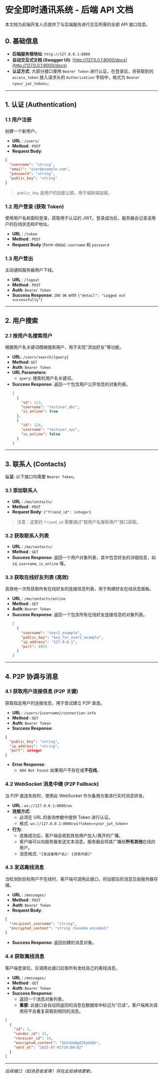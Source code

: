 # 安全即时通讯系统 - 后端 API 文档

本文档为前端开发人员提供了与后端服务进行交互所需的全部 API 接口信息。

## 0. 基础信息

- **后端服务根地址**: `http://127.0.0.1:8000`
- **自动交互式文档 (Swagger UI)**: [http://127.0.0.1:8000/docs](http://127.0.0.1:8000/docs)
- **认证方式**: 大部分接口使用 `Bearer Token` 进行认证。在登录后，将获取到的 `access_token` 放入请求头的 `Authorization` 字段中，格式为 `Bearer <your_jwt_token>`。

---

## 1. 认证 (Authentication)

### 1.1 用户注册

创建一个新用户。

- **URL** : `/users/`
- **Method** : `POST`
- **Request Body**:
```json
{
  "username": "string",
  "email": "user@example.com",
  "password": "string",
  "public_key": "string" 
}
```
> `public_key` 是用户的加密公钥，用于端到端加密。

### 1.2 用户登录 (获取 Token)

使用用户名和密码登录，获取用于认证的 JWT。登录成功后，服务器会记录该用户的在线状态和IP地址。

- **URL** : `/token`
- **Method** : `POST`
- **Request Body** (form-data): `username` 和 `password`

### 1.3 用户登出

主动通知服务器用户下线。

- **URL** : `/logout`
- **Method** : `POST`
- **Auth**: `Bearer Token`
- **Success Response**: `200 OK` with `{"detail": "Logged out successfully"}`

---

## 2. 用户搜索

### 2.1 按用户名搜索用户

根据用户名关键词模糊搜索用户，用于实现"添加好友"等功能。

- **URL**: `/users/search/{query}`
- **Method**: `GET`
- **Auth**: `Bearer Token`
- **URL Parameters**:
  - `query`: 搜索的用户名关键词。
- **Success Response**: 返回一个包含用户公开信息的对象列表。
  ```json
  [
    {
      "id": 123,
      "username": "testuser_abc",
      "is_online": true
    },
    {
      "id": 124,
      "username": "testuser_xyz",
      "is_online": false
    }
  ]
  ```

---

## 3. 联系人 (Contacts)

**认证**: 以下接口均需要 `Bearer Token`。

### 3.1 添加联系人

- **URL** : `/me/contacts/`
- **Method** : `POST`
- **Request Body**: `{"friend_id": integer}`
> 注意：这里的 `friend_id` 需要通过"按用户名搜索用户"接口获取。

### 3.2 获取联系人列表

- **URL** : `/me/contacts/`
- **Method** : `GET`
- **Success Response**: 返回一个用户对象列表，其中包含好友的详细信息，如 `id`, `username`, `is_online` 等。

### 3.3 获取在线好友列表 (高效)

高效地一次性获取所有在线好友的连接信息列表，用于构建好友在线状态面板。

- **URL** : `/me/contacts/online`
- **Method** : `GET`
- **Auth**: `Bearer Token`
- **Success Response**: 返回一个包含所有在线好友连接信息的对象列表。
  ```json
  [
    {
      "username": "user2_example",
      "public_key": "key_for_user2_example",
      "ip_address": "127.0.0.1",
      "port": 6953
    }
  ]
  ```

---

## 4. P2P 协调与消息

### 4.1 获取用户连接信息 (P2P 关键)

获取指定用户的连接信息，用于尝试建立 P2P 直连。

- **URL** : `/users/{username}/connection-info`
- **Method** : `GET`
- **Auth**: `Bearer Token`
- **Success Response**:
```json
{
  "public_key": "string",
  "ip_address": "string",
  "port": integer
}
```
- **Error Response**:
  - `404 Not Found`: 如果用户不存在或**不在线**。

### 4.2 WebSocket 消息中继 (P2P Fallback)

当 P2P 直连失败时，使用此 WebSocket 作为备用方案进行实时消息转发。

- **URL** : `ws://127.0.0.1:8000/ws`
- **连接方式**:
  - 必须在 URL 的查询参数中提供 Token 进行认证。
  - 格式: `ws://127.0.0.1:8000/ws?token=<your_jwt_token>`
- **行为**:
  - 连接成功后，客户端会收到其他用户加入/离开的广播。
  - 客户端可以向服务器发送文本消息，服务器会将其广播给**所有其他**在线的用户。
  - 消息格式: `"{发送者用户名}: {消息内容}"`

### 4.3 发送离线消息

当检测到目标用户不在线时，客户端可调用此接口，将加密后的消息交由服务器存储。

- **URL** : `/messages/`
- **Method** : `POST`
- **Auth**: `Bearer Token`
- **Request Body**:
```json
{
  "recipient_username": "string",
  "encrypted_content": "string (base64 encoded)"
}
```
- **Success Response**: 返回创建的消息对象。

### 4.4 获取离线消息

客户端登录后，应调用此接口拉取所有发给自己的离线消息。

- **URL** : `/messages/`
- **Method** : `GET`
- **Auth**: `Bearer Token`
- **Success Response**:
  - 返回一个消息对象列表。
  - **重要**: 此接口会自动将返回的消息在数据库中标记为"已读"。客户端再次调用将不会重复获取到相同的消息。
```json
[
  {
    "id": 1,
    "sender_id": 15,
    "receiver_id": 14,
    "encrypted_content": "SGVsbG8gd29ybGQh",
    "sent_at": "2025-07-01T10:00:02"
  }
]
```

---
*后续接口（如消息收发等）将在此处继续更新。*